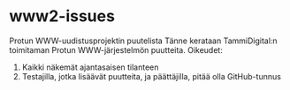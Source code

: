 # www2-issues
Protun WWW-uudistusprojektin puutelista 
Tänne kerataan TammiDigital:n toimitaman Protun WWW-järjestelmön puutteita.
Oikeudet: 
1. Kaikki näkemät ajantasaisen tilanteen
2. Testajilla, jotka lisäävät puutteita, ja päättäjilla, pitää olla GitHub-tunnus
